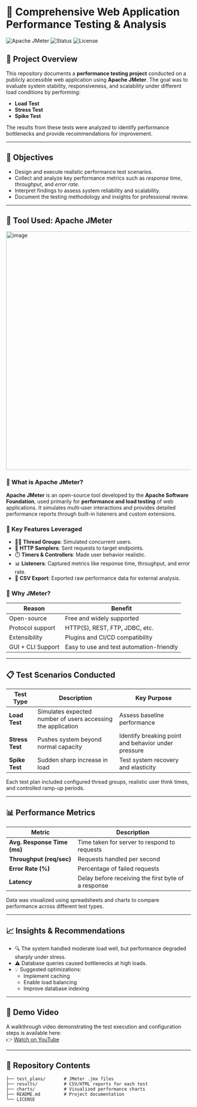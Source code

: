 # 🧪 Comprehensive Web Application Performance Testing & Analysis

![Apache JMeter](https://img.shields.io/badge/Apache%20JMeter-v5.6%2B-orange?logo=apache&logoColor=white)
![Status](https://img.shields.io/badge/Status-Completed-brightgreen)
![License](https://img.shields.io/badge/License-MIT-blue)

## 📝 Project Overview
This repository documents a **performance testing project** conducted on a publicly accessible web application using **Apache JMeter**. The goal was to evaluate system stability, responsiveness, and scalability under different load conditions by performing:

- **Load Test**
- **Stress Test**
- **Spike Test**

The results from these tests were analyzed to identify performance bottlenecks and provide recommendations for improvement.

---

## 🎯 Objectives
- Design and execute realistic performance test scenarios.
- Collect and analyze key performance metrics such as *response time*, *throughput*, and *error rate*.
- Interpret findings to assess system reliability and scalability.
- Document the testing methodology and insights for professional review.

---

## 🧰 Tool Used: Apache JMeter

<img width="900" height="650" alt="image" src="https://github.com/user-attachments/assets/f9c49813-b859-4d18-8674-243f1085f6ae" />


### 📘 What is Apache JMeter?
**Apache JMeter** is an open-source tool developed by the **Apache Software Foundation**, used primarily for **performance and load testing** of web applications. It simulates multi-user interactions and provides detailed performance reports through built-in listeners and custom extensions.

### 🔧 Key Features Leveraged
- 🧍‍♂️ **Thread Groups**: Simulated concurrent users.
- 🔁 **HTTP Samplers**: Sent requests to target endpoints.
- ⏱️ **Timers & Controllers**: Made user behavior realistic.
- 📊 **Listeners**: Captured metrics like response time, throughput, and error rate.
- 📁 **CSV Export**: Exported raw performance data for external analysis.

### 🧩 Why JMeter?
| Reason | Benefit |
|--------|---------|
| Open-source | Free and widely supported |
| Protocol support | HTTP(S), REST, FTP, JDBC, etc. |
| Extensibility | Plugins and CI/CD compatibility |
| GUI + CLI Support | Easy to use and test automation-friendly |

---

## 📋 Test Scenarios Conducted
| Test Type | Description | Key Purpose |
|------------|-------------|--------------|
| **Load Test** | Simulates expected number of users accessing the application | Assess baseline performance |
| **Stress Test** | Pushes system beyond normal capacity | Identify breaking point and behavior under pressure |
| **Spike Test** | Sudden sharp increase in load | Test system recovery and elasticity |

Each test plan included configured thread groups, realistic user think times, and controlled ramp-up periods.

---

## 📊 Performance Metrics
| Metric | Description |
|---------|-------------|
| **Avg. Response Time (ms)** | Time taken for server to respond to requests |
| **Throughput (req/sec)** | Requests handled per second |
| **Error Rate (%)** | Percentage of failed requests |
| **Latency** | Delay before receiving the first byte of a response |

Data was visualized using spreadsheets and charts to compare performance across different test types.

---

## 📈 Insights & Recommendations
- 🔍 The system handled moderate load well, but performance degraded sharply under stress.
- ⚠️ Database queries caused bottlenecks at high loads.
- 💡 Suggested optimizations:
  - Implement caching
  - Enable load balancing
  - Improve database indexing

---

## 🎥 Demo Video
A walkthrough video demonstrating the test execution and configuration steps is available here:  
👉 [Watch on YouTube](https://youtube.com/your-video-link)

---

## 💼 Repository Contents
```plaintext
├── test_plans/       # JMeter .jmx files
├── results/          # CSV/HTML reports for each test
├── charts/           # Visualized performance charts
├── README.md         # Project documentation
└── LICENSE
